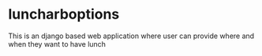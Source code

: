 # luncharboptions

This is an django based web application where user can provide where and when they want to have lunch
